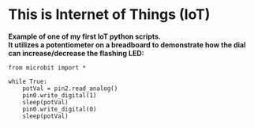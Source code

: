 # This is Internet of Things (IoT) 

**Example of one of my first IoT python scripts.
<br/>It utilizes a potentiometer on a breadboard to demonstrate how the dial can increase/decrease the flashing LED:**
```
from microbit import *

while True:
    potVal = pin2.read_analog()
    pin0.write_digital(1)
    sleep(potVal)
    pin0.write_digital(0)
    sleep(potVal)
```
